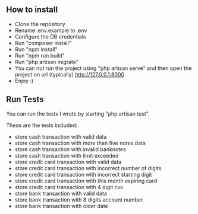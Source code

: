 ## How to install

- Clone the repository
- Rename .env.example to .env
- Configure the DB credentials
- Run "composer install"
- Run "npm install"
- Run "npm run build"
- Run "php artisan migrate"
- You can not run the project using "php artisan serve" and then open the project on url (typically) http://127.0.0.1:8000
- Enjoy :)

## Run Tests
You can run the tests I wrote by starting "php artisan test".

These are the tests included:
- store cash transaction with valid data
- store cash transaction with more than five notes data
- store cash transaction with invalid banknotes
- store cash transaction with limit exceeded
- store credit card transaction with valid data
- store credit card transaction with incorrect number of digits
- store credit card transaction with incorrect starting digit
- store credit card transaction with this month expiring card
- store credit card transaction with 4 digit cvv
- store bank transaction with valid data
- store bank transaction with 8 digits account number
- store bank transaction with older date
